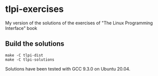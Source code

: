 # tlpi-exercises
My version of the solutions of the exercises of "The Linux Programming Interface" book

## Build the solutions

```
make -C tlpi-dist
make -C tlpi-solutions
```

Solutions have been tested with GCC 9.3.0 on Ubuntu 20.04.
